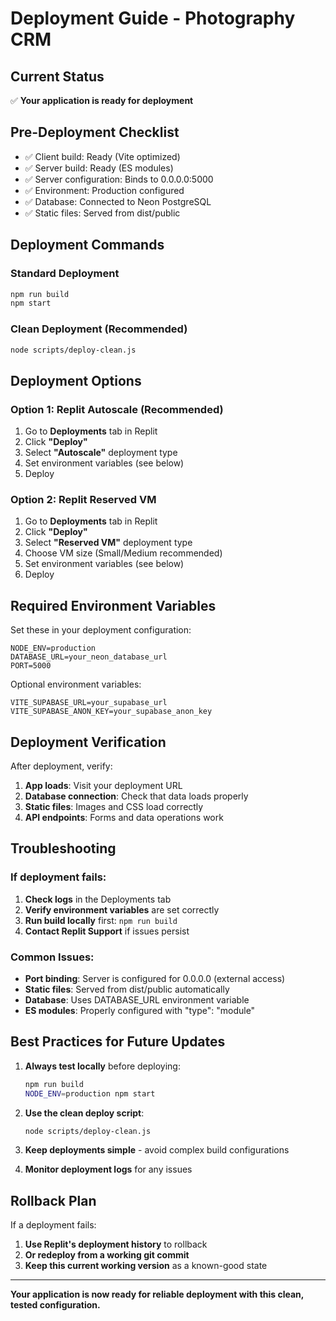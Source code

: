 # Deployment Guide - Photography CRM

## Current Status
✅ **Your application is ready for deployment**

## Pre-Deployment Checklist
- ✅ Client build: Ready (Vite optimized)
- ✅ Server build: Ready (ES modules)
- ✅ Server configuration: Binds to 0.0.0.0:5000
- ✅ Environment: Production configured
- ✅ Database: Connected to Neon PostgreSQL
- ✅ Static files: Served from dist/public

## Deployment Commands

### Standard Deployment
```bash
npm run build
npm start
```

### Clean Deployment (Recommended)
```bash
node scripts/deploy-clean.js
```

## Deployment Options

### Option 1: Replit Autoscale (Recommended)
1. Go to **Deployments** tab in Replit
2. Click **"Deploy"** 
3. Select **"Autoscale"** deployment type
4. Set environment variables (see below)
5. Deploy

### Option 2: Replit Reserved VM
1. Go to **Deployments** tab in Replit  
2. Click **"Deploy"**
3. Select **"Reserved VM"** deployment type
4. Choose VM size (Small/Medium recommended)
5. Set environment variables (see below)
6. Deploy

## Required Environment Variables

Set these in your deployment configuration:

```
NODE_ENV=production
DATABASE_URL=your_neon_database_url
PORT=5000
```

Optional environment variables:
```
VITE_SUPABASE_URL=your_supabase_url
VITE_SUPABASE_ANON_KEY=your_supabase_anon_key
```

## Deployment Verification

After deployment, verify:
1. **App loads**: Visit your deployment URL
2. **Database connection**: Check that data loads properly  
3. **Static files**: Images and CSS load correctly
4. **API endpoints**: Forms and data operations work

## Troubleshooting

### If deployment fails:
1. **Check logs** in the Deployments tab
2. **Verify environment variables** are set correctly
3. **Run build locally** first: `npm run build`
4. **Contact Replit Support** if issues persist

### Common Issues:
- **Port binding**: Server is configured for 0.0.0.0 (external access)
- **Static files**: Served from dist/public automatically
- **Database**: Uses DATABASE_URL environment variable
- **ES modules**: Properly configured with "type": "module"

## Best Practices for Future Updates

1. **Always test locally** before deploying:
   ```bash
   npm run build
   NODE_ENV=production npm start
   ```

2. **Use the clean deploy script**:
   ```bash
   node scripts/deploy-clean.js
   ```

3. **Keep deployments simple** - avoid complex build configurations

4. **Monitor deployment logs** for any issues

## Rollback Plan

If a deployment fails:
1. **Use Replit's deployment history** to rollback
2. **Or redeploy from a working git commit**
3. **Keep this current working version** as a known-good state

---

**Your application is now ready for reliable deployment with this clean, tested configuration.**